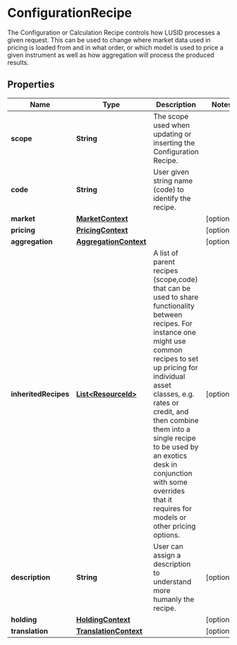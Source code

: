 

# ConfigurationRecipe

The Configuration or Calculation Recipe controls how LUSID processes a given request.  This can be used to change where market data used in pricing is loaded from and in what order, or which model is used to  price a given instrument as well as how aggregation will process the produced results.

## Properties

| Name | Type | Description | Notes |
|------------ | ------------- | ------------- | -------------|
|**scope** | **String** | The scope used when updating or inserting the Configuration Recipe. |  |
|**code** | **String** | User given string name (code) to identify the recipe. |  |
|**market** | [**MarketContext**](MarketContext.md) |  |  [optional] |
|**pricing** | [**PricingContext**](PricingContext.md) |  |  [optional] |
|**aggregation** | [**AggregationContext**](AggregationContext.md) |  |  [optional] |
|**inheritedRecipes** | [**List&lt;ResourceId&gt;**](ResourceId.md) | A list of parent recipes (scope,code) that can be used to share functionality between recipes. For instance one might use common recipes to set up  pricing for individual asset classes, e.g. rates or credit, and then combine them into a single recipe to be used by an exotics desk in conjunction with  some overrides that it requires for models or other pricing options. |  [optional] |
|**description** | **String** | User can assign a description to understand more humanly the recipe. |  [optional] |
|**holding** | [**HoldingContext**](HoldingContext.md) |  |  [optional] |
|**translation** | [**TranslationContext**](TranslationContext.md) |  |  [optional] |



